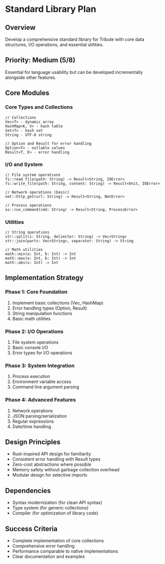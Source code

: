 # Standard Library Plan

## Overview
Develop a comprehensive standard library for Tribute with core data structures, I/O operations, and essential utilities.

## Priority: Medium (5/8)
Essential for language usability but can be developed incrementally alongside other features.

## Core Modules

### Core Types and Collections
```tribute
// Collections
Vec<T> - dynamic array
HashMap<K, V> - hash table
Set<T> - hash set
String - UTF-8 string

// Option and Result for error handling
Option<T> - nullable values
Result<T, E> - error handling
```

### I/O and System
```tribute
// File system operations
fs::read_file(path: String) -> Result<String, IOError>
fs::write_file(path: String, content: String) -> Result<Unit, IOError>

// Network operations (basic)
net::http_get(url: String) -> Result<String, NetError>

// Process operations
os::run_command(cmd: String) -> Result<String, ProcessError>
```

### Utilities
```tribute
// String operations
str::split(s: String, delimiter: String) -> Vec<String>
str::join(parts: Vec<String>, separator: String) -> String

// Math utilities
math::min(a: Int, b: Int) -> Int
math::max(a: Int, b: Int) -> Int
math::abs(x: Int) -> Int
```

## Implementation Strategy

### Phase 1: Core Foundation
1. Implement basic collections (Vec, HashMap)
2. Error handling types (Option, Result)
3. String manipulation functions
4. Basic math utilities

### Phase 2: I/O Operations
1. File system operations
2. Basic console I/O
3. Error types for I/O operations

### Phase 3: System Integration
1. Process execution
2. Environment variable access
3. Command line argument parsing

### Phase 4: Advanced Features
1. Network operations
2. JSON parsing/serialization
3. Regular expressions
4. Date/time handling

## Design Principles
- Rust-inspired API design for familiarity
- Consistent error handling with Result types
- Zero-cost abstractions where possible
- Memory safety without garbage collection overhead
- Modular design for selective imports

## Dependencies
- Syntax modernization (for clean API syntax)
- Type system (for generic collections)
- Compiler (for optimization of library code)

## Success Criteria
- Complete implementation of core collections
- Comprehensive error handling
- Performance comparable to native implementations
- Clear documentation and examples